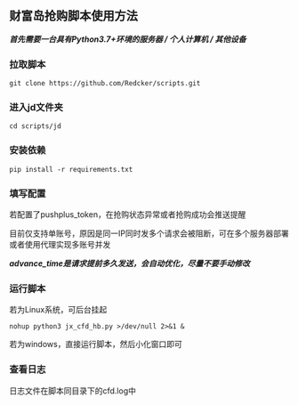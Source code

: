 ## 财富岛抢购脚本使用方法

***首先需要一台具有Python3.7+环境的服务器 / 个人计算机 / 其他设备***

### 拉取脚本

```shell
git clone https://github.com/Redcker/scripts.git
```

### 进入jd文件夹

```shell
cd scripts/jd
```

### 安装依赖

```shell
pip install -r requirements.txt
```

### 填写配置

若配置了pushplus_token，在抢购状态异常或者抢购成功会推送提醒

目前仅支持单账号，原因是同一IP同时发多个请求会被阻断，可在多个服务器部署或者使用代理实现多账号并发

***advance_time是请求提前多久发送，会自动优化，尽量不要手动修改***

### 运行脚本

若为Linux系统，可后台挂起

```shell
nohup python3 jx_cfd_hb.py >/dev/null 2>&1 &
```

若为windows，直接运行脚本，然后小化窗口即可

### 查看日志

日志文件在脚本同目录下的cfd.log中



